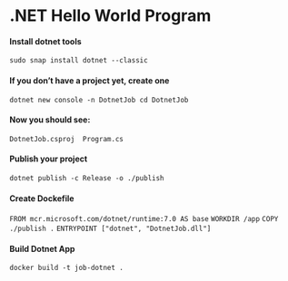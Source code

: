 # .NET Hello World Program


#### Install dotnet tools
`
sudo snap install dotnet --classic
`
#### If you don’t have a project yet, create one
`
dotnet new console -n DotnetJob
cd DotnetJob
`
#### Now you should see:
`
DotnetJob.csproj  Program.cs
`
#### Publish your project
`
dotnet publish -c Release -o ./publish
`
#### Create Dockefile

`FROM mcr.microsoft.com/dotnet/runtime:7.0 AS base`
`WORKDIR /app`
`COPY ./publish .`
`ENTRYPOINT ["dotnet", "DotnetJob.dll"]`

#### Build Dotnet App
`
docker build -t job-dotnet .
`

